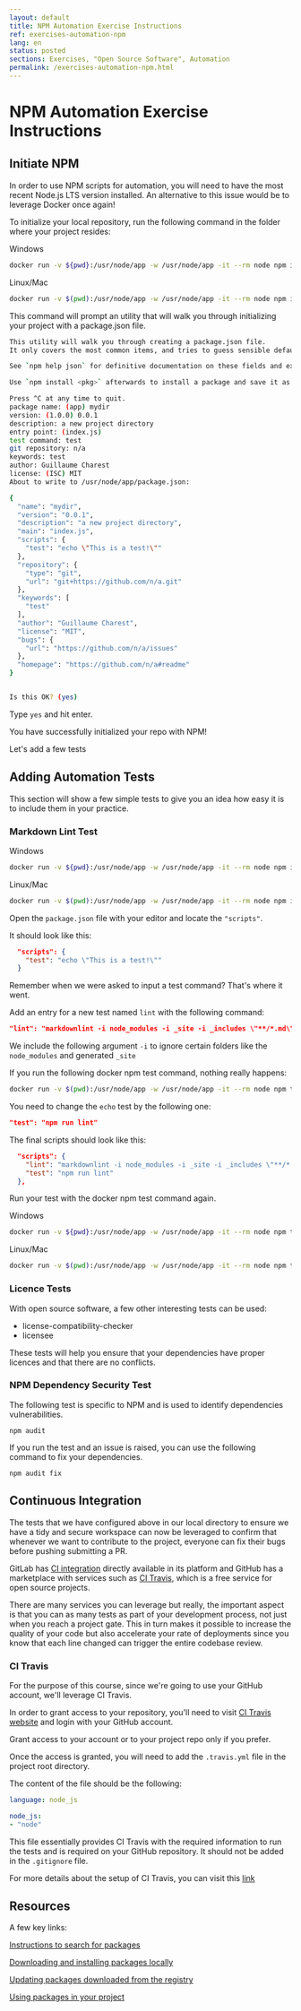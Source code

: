 ```yaml
---
layout: default
title: NPM Automation Exercise Instructions
ref: exercises-automation-npm
lang: en
status: posted
sections: Exercises, "Open Source Software", Automation
permalink: /exercises-automation-npm.html
---
```

<!-- markdownlint-disable MD025-->
# NPM Automation Exercise Instructions
<!-- markdownlint-enable MD025-->

## Initiate NPM

In order to use NPM scripts for automation, you will need to have the most recent Node.js LTS version installed. An alternative to this issue would be to leverage Docker once again!

To initialize your local repository, run the following command in the folder where your project resides:

Windows

```bash
docker run -v ${pwd}:/usr/node/app -w /usr/node/app -it --rm node npm init
```

Linux/Mac

```bash
docker run -v $(pwd):/usr/node/app -w /usr/node/app -it --rm node npm init
```

This command will prompt an utility that will walk you through initializing your project with a package.json file.

```bash
This utility will walk you through creating a package.json file.
It only covers the most common items, and tries to guess sensible defaults.

See `npm help json` for definitive documentation on these fields and exactly what they do.

Use `npm install <pkg>` afterwards to install a package and save it as a dependency in the package.json file.

Press ^C at any time to quit.
package name: (app) mydir
version: (1.0.0) 0.0.1
description: a new project directory
entry point: (index.js)
test command: test
git repository: n/a
keywords: test
author: Guillaume Charest
license: (ISC) MIT
About to write to /usr/node/app/package.json:

{
  "name": "mydir",
  "version": "0.0.1",
  "description": "a new project directory",
  "main": "index.js",
  "scripts": {
    "test": "echo \"This is a test!\""
  },
  "repository": {
    "type": "git",
    "url": "git+https://github.com/n/a.git"
  },
  "keywords": [
    "test"
  ],
  "author": "Guillaume Charest",
  "license": "MIT",
  "bugs": {
    "url": "https://github.com/n/a/issues"
  },
  "homepage": "https://github.com/n/a#readme"
}


Is this OK? (yes)
```

Type `yes` and hit enter.

You have successfully initialized your repo with NPM!

Let's add a few tests

## Adding Automation Tests

This section will show a few simple tests to give you an idea how easy it is to include them in your practice.

### Markdown Lint Test

Windows

```bash
docker run -v ${pwd}:/usr/node/app -w /usr/node/app -it --rm node npm install markdown-cli
```

Linux/Mac

```bash
docker run -v $(pwd):/usr/node/app -w /usr/node/app -it --rm node npm install markdown-cli
```

Open the `package.json` file with your editor and locate the `"scripts"`.

It should look like this:

```json
  "scripts": {
    "test": "echo \"This is a test!\""
  }
```

Remember when we were asked to input a test command?
That's where it went.

Add an entry for a new test named `lint` with the following command:

```json
"lint": "markdownlint -i node_modules -i _site -i _includes \"**/*.md\""
```

We include the following argument `-i` to ignore certain folders like the `node_modules` and generated `_site`

If you run the following docker npm test command, nothing really happens:

```bash
docker run -v $(pwd):/usr/node/app -w /usr/node/app -it --rm node npm test
```

You need to change the `echo` test by the following one:

```json
"test": "npm run lint"
```

The final scripts should look like this:

```json
  "scripts": {
    "lint": "markdownlint -i node_modules -i _site -i _includes \"**/*.md\"",
    "test": "npm run lint"
  },
```

Run your test with the docker npm test command again.

Windows

```bash
docker run -v ${pwd}:/usr/node/app -w /usr/node/app -it --rm node npm test
```

Linux/Mac

```bash
docker run -v $(pwd):/usr/node/app -w /usr/node/app -it --rm node npm test
```

### Licence Tests

With open source software, a few other interesting tests can be used:

- license-compatibility-checker
- licensee

These tests will help you ensure that your dependencies have proper licences and that there are no conflicts.

### NPM Dependency Security Test

The following test is specific to NPM and is used to identify dependencies vulnerabilities.

`npm audit`

If you run the test and an issue is raised, you can use the following command to fix your dependencies.

`npm audit fix`

## Continuous Integration

The tests that we have configured above in our local directory to ensure we have a tidy and secure workspace can now be leveraged to confirm that whenever we want to contribute to the project, everyone can fix their bugs before pushing submitting a PR.

GitLab has [CI integration](https://about.gitlab.com/product/continuous-integration/) directly available in its platform and GitHub has a marketplace with services such as [CI Travis](https://travis-ci.com/), which is a free service for open source projects.

There are many services you can leverage but really, the important aspect is that you can as many tests as part of your development process, not just when you reach a project gate.
This in turn makes it possible to increase the quality of your code but also accelerate your rate of deployments since you know that each line changed can trigger the entire codebase review.

### CI Travis

For the purpose of this course, since we're going to use your GitHub account, we'll leverage CI Travis.

In order to grant access to your repository, you'll need to visit [CI Travis website](https://travis-ci.com/) and login with your GitHub account.

Grant access to your account or to your project repo only if you prefer.

Once the access is granted, you will need to add the `.travis.yml` file in the project root directory.

The content of the file should be the following:

```yaml
language: node_js

node_js:
- "node"
```

This file essentially provides CI Travis with the required information to run the tests and is required on your GitHub repository.
It should not be added in the `.gitignore` file.

For more details about the setup of CI Travis, you can visit this [link](https://docs.travis-ci.com/user/tutorial/#to-get-started-with-travis-ci)

## Resources

A few key links:

[Instructions to search for packages](https://docs.npmjs.com/searching-for-and-choosing-packages-to-download)

[Downloading and installing packages locally](https://docs.npmjs.com/downloading-and-installing-packages-locally)

[Updating packages downloaded from the registry](https://docs.npmjs.com/updating-packages-downloaded-from-the-registry)

[Using packages in your project](https://docs.npmjs.com/using-npm-packages-in-your-projects)
